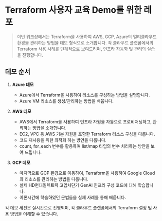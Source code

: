 # Terraform 사용자 교육 Demo를 위한 레포

> 이번 워크샵에서는 Terraform을 사용하여 AWS, GCP, Azure의 멀티클라우드 환경을 관리하는 방법을 데모 형식으로 소개합니다. 각 클라우드 플랫폼에서의 Terraform 사용 사례를 단계적으로 보여드리며, 인프라 자동화 및 관리의 실습을 진행합니다.

## 데모 순서
1. **Azure 데모**
   - Azure에서 Terraform을 사용하여 리소스를 구성하는 방법을 설명합니다.
   - Azure VM 리소스를 생성/관리하는 방법을 배웁니다.

2. **AWS 데모**
   - AWS에서 Terraform을 사용하여 인프라 자원을 자동으로 프로비저닝하고, 관리하는 방법을 소개합니다.
   - EC2, VPC 등 AWS 기본 자원을 포함한 Terraform 리소스 구성을 다룹니다.
   - 코드 재사용을 위한 최적화 하는 방안을 다룹니다.
   - count, for_each 변수를 활용하여 list/map 타입의 변수 처리하는 방안을 보여 드립니다.

3. **GCP 데모**
   - 마지막으로 GCP 환경으로 이동하여, Terraform을 사용하여 Google Cloud의 리소스를 관리하는 방법을 다룹니다.
   - 실제 HD현대일렉트릭 고압차단기 GenAI 인프라 구성 코드에 대해 학습합니다.
   - 이론시간에 학습하였던 문법들을 실제 사례를 통해 배웁니다.


각 데모 세션은 실시간으로 진행되며, 각 클라우드 플랫폼에서의 Terraform 설정 및 사용 방법을 이해할 수 있습니다. 